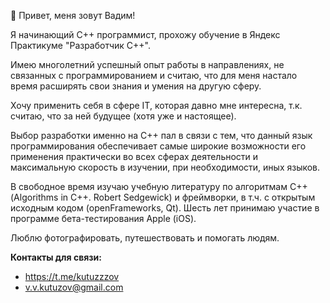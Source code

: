 👋 Привет, меня зовут Вадим!

Я начинающий C++ программист, прохожу обучение в Яндекс Практикуме "Разработчик С++".

Имею многолетний успешный опыт работы в направлениях, не связанных с программированием и считаю, что для меня настало время расширять свои знания и умения на другую сферу.

Хочу применить себя в сфере IT, которая давно мне интересна, т.к. считаю, что за ней будущее (хотя уже и настоящее).

Выбор разработки именно на С++ пал в связи с тем, что данный язык программирования обеспечивает самые широкие возможности его применения практически во всех сферах деятельности и максимальную скорость в изучении, при необходимости, иных языков.

В свободное время изучаю учебную литературу по алгоритмам С++ (Algorithms in C++. Robert Sedgewick) и фреймворки, в т.ч. с открытым исходным кодом (openFrameworks, Qt). Шесть лет принимаю участие в программе бета-тестирования Apple (iOS).

Люблю фотографировать, путешествовать и помогать людям.

**Контакты для связи:**
- https://t.me/kutuzzzov
- v.v.kutuzov@gmail.com
